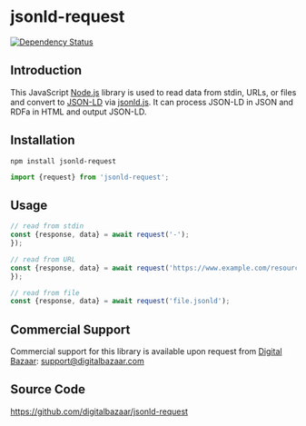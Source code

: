 jsonld-request
==============

[![Dependency Status](https://img.shields.io/david/digitalbazaar/jsonld-request.svg)](https://david-dm.org/digitalbazaar/jsonld-request)

Introduction
------------

This JavaScript [Node.js][] library is used to read data from stdin, URLs, or
files and convert to [JSON-LD][] via [jsonld.js][].  It can process JSON-LD in
JSON and RDFa in HTML and output JSON-LD.

## Installation

```
npm install jsonld-request
```

```js
import {request} from 'jsonld-request';
```

## Usage

```js
// read from stdin
const {response, data} = await request('-');
});

// read from URL
const {response, data} = await request('https://www.example.com/resource');
});

// read from file
const {response, data} = await request('file.jsonld');
```

Commercial Support
------------------

Commercial support for this library is available upon request from
[Digital Bazaar][]: support@digitalbazaar.com

Source Code
-----------

https://github.com/digitalbazaar/jsonld-request

[Digital Bazaar]: https://digitalbazaar.com/
[JSON-LD]: https://json-ld.org/
[Node.js]: https://nodejs.org/
[RDFa]: http://www.w3.org/TR/rdfa-core/
[json-ld.org]: https://github.com/json-ld/json-ld.org
[jsonld.js]: https://github.com/digitalbazaar/jsonld.js
